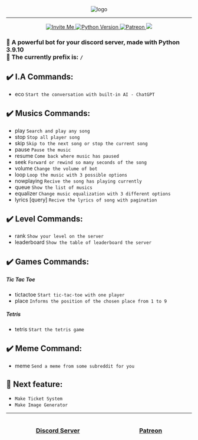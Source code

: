 <div align="center" dir="auto">
  <img src="https://i.postimg.cc/fbSfFC3F/ecobot-banner.png" alt="logo">
</div>
  <hr>
 <div align="center" dir="auto">
  <a href="https://discord.com/api/oauth2/authorize?client_id=941379078475362344&permissions=8&scope=bot" rel="nofollow" target="_blank">
      <img src="https://img.shields.io/badge/Discord-7289DA?style=for-the-badge&logo=discord&logoColor=white" alt="Invite Me">
  </a>
  <a href="https://www.python.org/downloads/release/python-3910" rel="nofollow" target="_blank">
  <img src="https://img.shields.io/badge/Python-3776AB?style=for-the-badge&logo=python&logoColor=white" alt="Python Version">
  </a>
  <a href="https://www.patreon.com/EcoBot791/membership" rel="nofollow" target="_blank">
  <img src="https://img.shields.io/badge/-PATREON-FFF?style=for-the-badge&logo=patreon" alt="Patreon">
  </a>
  <a href="https://discord.com/invite/vuz6R2zPq6" target="_blank">
  <img src="https://img.shields.io/discord/941388532734361640?color=%237289DA&style=for-the-badge">
  </a>
  
 </div>

<h3 dir="auto">
🤖 <b>A powerful bot for your discord server, made with Python 3.9.10</b>
<br>
🔑 <b>The currently prefix is: <code>/</code></b>
<br>
</h3>
<h2 dir="auto">✔️ I.A Commands:</h2>
   <ul>
    <li>
      eco <code>Start the conversation with built-in AI - ChatGPT</code>
    </li>
  </ul>
<h2 dir="auto">✔️ Musics Commands:</h2>
<ul dir="auto">
  <li>
    play <query> <code>Search and play any song</code>
  </li>
  <li>
    stop <code>Stop all player song</code>
  </li>
  <li>
    skip <code>Skip to the next song or stop the current song</code>
  </li>
  <li>
    pause <code>Pause the music</code>
  </li>
  <li>
    resume <code>Come back where music has paused</code>
  </li>
  <li>
    seek <seconds> <code>Forward or rewind so many seconds of the song</code>
  </li>
  <li>
    volume <vol> <code>Change the volume of bot</code>
  </li>
  <li>
    loop <type> <code>Loop the music with 3 possible options</code>
  </li>
  <li>
    nowplaying <code>Recive the song has playing currently</code>
  </li>
  <li>
    queue <code>Show the list of musics</code>
  </li>
  <li>
    equalizer <code>Change music equalization with 3 different options</code>
  </li>
  <li>
    lyrics [query] <code>Recive the lyrics of song with pagination</code>
  </li>
 </ul>
      
 <h2 dir="auto">✔️ Level Commands:</h2>
   <ul>
    <li>
      rank <code>Show your level on the server</code>
    </li>
    <li>
      leaderboard <code>Show the table of leaderboard the server</code>
    </li>
  </ul>
  
  <h2 dir="auto">✔️ Games Commands:</h2>
  <h5>Tic Tac Toe</h5>
    <ul>
    <li>
      tictactoe <code>Start tic-tac-toe with one player</code>
    </li>
    <li>
      place <code>Informs the position of the chosen place from 1 to 9</code>
    </li>
  </ul>
  <h5>Tetris</h5>
    <ul>
    <li>
      tetris <code>Start the tetris game</code>
    </li>
  </ul>


  <h2 dir="auto">✔️ Meme Command:</h2>
    <ul>
    <li>
      meme <code>Send a meme from some subreddit for you</code>
    </li>
  </ul>
      
<h2 dir="auto">📌 Next feature:</h2>
 <ul>
    <li>
      <code>Make Ticket System</code>
    </li>
    <li>
      <code>Make Image Generator</code>
    </li>
  </ul>

  <hr>
  <div style="display: flex; justify-content: space-around;">
  <h3>
      <a href="https://discord.gg/vuz6R2zPq6" target="_blank">Discord Server</a>
    </h3>
    <h3>
    <a href="https://www.patreon.com/EcoBot791/membership" target="_blank">Patreon</a>
    </h3>
  </div>